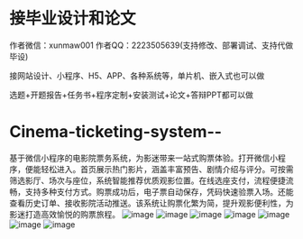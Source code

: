 # 接毕业设计和论文
作者微信：xunmaw001  作者QQ：2223505639(支持修改、部署调试、支持代做毕设)

接网站设计、小程序、H5、APP、各种系统等，单片机、嵌入式也可以做

选题+开题报告+任务书+程序定制+安装测试+论文+答辩PPT都可以做
# Cinema-ticketing-system--
基于微信小程序的电影院票务系统，为影迷带来一站式购票体验。打开微信小程序，便能轻松进入。首页展示热门影片，涵盖丰富预告、剧情介绍与评分。可按需筛选影厅、场次与座位，系统智能推荐优质观影位置。在线选座支付，流程便捷流畅，支持多种支付方式。购票成功后，电子票自动保存，凭码快速验票入场。还能查看历史订单、接收影院活动推送。该系统让购票化繁为简，提升观影便利性，为影迷打造高效愉悦的购票旅程。 
![image](https://github.com/user-attachments/assets/e1be0feb-0007-4c04-bd1f-48c2ccbe1918)
![image](https://github.com/user-attachments/assets/6d46826f-30d7-4dfa-a9a3-8bcacf0294f1)
![image](https://github.com/user-attachments/assets/c4bdf838-36c1-4577-8493-890e36c4b7f3)
![image](https://github.com/user-attachments/assets/859c67e9-c2d0-4840-873b-be5bde23981d)
![image](https://github.com/user-attachments/assets/8b2870ed-6d52-4219-b46e-4e9e55c55f67)
![image](https://github.com/user-attachments/assets/6fb3a741-3c2f-4911-98f1-bfffef922fe8)
![image](https://github.com/user-attachments/assets/09552870-5a9f-4c37-a60c-d1a561cebf5a)
